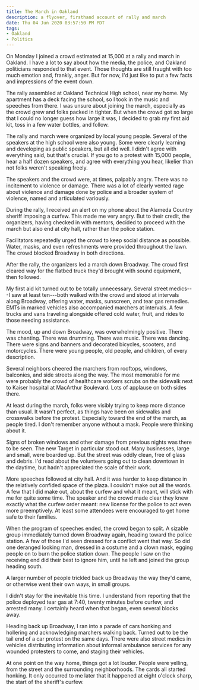```yaml
---
title: The March in Oakland
description: a flyover, firsthand account of rally and march
date: Thu 04 Jun 2020 03:57:50 PM PDT
tags:
- Oakland
- Politics
---
```


On Monday I joined a crowd estimated at 15,000 at a rally and march in Oakland.  I have a lot to say about how the media, the police, and Oakland politicians responded to that event.  Those thoughts are still fraught with too much emotion and, frankly, anger.  But for now, I'd just like to put a few facts and impressions of the event down.

The rally assembled at Oakland Technical High school, near my home.  My apartment has a deck facing the school, so I took in the music and speeches from there.  I was unsure about joining the march, especially as the crowd grew and folks packed in tighter.  But when the crowd got so large that I could no longer guess how large it was, I decided to grab my first aid kit, toss in a few water bottles, and follow.

The rally and march were organized by local young people.  Several of the speakers at the high school were also young.  Some were clearly learning and developing as public speakers, but all did well.  I didn't agree with everything said, but that's crucial.  If you go to a protest with 15,000 people, hear a half dozen speakers, and agree with everything you hear, likelier than not folks weren't speaking freely.

The speakers and the crowd were, at times, palpably angry.  There was no incitement to violence or damage.  There was a lot of clearly vented rage about violence and damage done by police and a broader system of violence, named and articulated variously.

During the rally, I received an alert on my phone about the Alameda Country sheriff imposing a curfew.  This made me very angry.  But to their credit, the organizers, having checked in with mentors, decided to proceed with the march but also end at city hall, rather than the police station.

Facilitators repeatedly urged the crowd to keep social distance as possible.  Water, masks, and even refreshments were provided throughout the lawn.  The crowd blocked Broadway in both directions.

After the rally, the organizers led a march down Broadway.  The crowd first cleared way for the flatbed truck they'd brought with sound equipment, then followed.

My first aid kit turned out to be totally unnecessary.  Several street medics---I saw at least ten---both walked with the crowd and stood at intervals along Broadway, offering water, masks, sunscreen, and tear gas remedies.  EMTs in marked vehicles also accompanied marchers at intervals.  A few trucks and vans traveling alongside offered cold water, fruit, and rides to those needing assistance.

The mood, up and down Broadway, was overwhelmingly positive.  There was chanting.  There was drumming.  There was music.  There was dancing.  There were signs and banners and decorated bicycles, scooters, and motorcycles. There were young people, old people, and children, of every description.

Several neighbors cheered the marchers from rooftops, windows, balconies, and side streets along the way.  The most memorable for me were probably the crowd of healthcare workers scrubs on the sidewalk next to Kaiser hospital at MacArthur Boulevard. Lots of applause on both sides there.

At least during the march, folks were visibly trying to keep more distance than usual.  It wasn't perfect, as things have been on sidewalks and crosswalks before the protest.  Especially toward the end of the march, as people tired.  I don't remember anyone without a mask.  People were thinking about it.

Signs of broken windows and other damage from previous nights was there to be seen.  The new Target in particular stood out.  Many businesses, large and small, were boarded up.  But the street was oddly clean, free of glass and debris.  I'd read about the volunteers going out to clean downtown in the daytime, but hadn't appreciated the scale of their work.

More speeches followed at city hall.  And it was harder to keep distance in the relatively confided space of the plaza.  I couldn't make out all the words.  A few that I did make out, about the curfew and what it meant, will stick with me for quite some time.  The speaker and the crowd made clear they knew exactly what the curfew order meant: new license for the police to act even more preemptively.  At least some attendees were encouraged to get home safe to their families.

When the program of speeches ended, the crowd began to split.  A sizable group immediately turned down Broadway again, heading toward the police station.  A few of those I'd seen dressed for a conflict went that way.  So did one deranged looking man, dressed in a costume and a clown mask, egging people on to burn the police station down.  The people I saw on the receiving end did their best to ignore him, until he left and joined the group heading south.

A larger number of people trickled back up Broadway the way they'd came, or otherwise went their own ways, in small groups.

I didn't stay for the inevitable this time.  I understand from reporting that the police deployed tear gas at 7:40, twenty minutes before curfew, and arrested many.  I certainly heard when that began, even several blocks away.

Heading back up Broadway, I ran into a parade of cars honking and hollering and acknowledging marchers walking back.  Turned out to be the tail end of a car protest on the same days.  There were also street medics in vehicles distributing information about informal ambulance services for any wounded protesters to come, and staging their vehicles.

At one point on the way home, things got a lot louder.  People were yelling, from the street and the surrounding neighborhoods.  The cards all started honking.  It only occurred to me later that it happened at eight o'clock sharp, the start of the sheriff's curfew.
